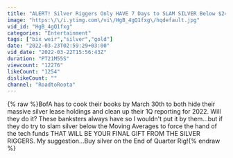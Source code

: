```yaml
---
title: "ALERT! Silver Riggers Only HAVE 7 Days to SLAM SILVER Below $24! BUY THE RIG IF THEY TRY! (Bix Weir)"
image: "https:\/\/i.ytimg.com\/vi\/HgB_4gQ1fxg\/hqdefault.jpg"
vid_id: "HgB_4gQ1fxg"
categories: "Entertainment"
tags: ["bix weir","silver","gold"]
date: "2022-03-23T02:59:29+03:00"
vid_date: "2022-03-22T15:56:43Z"
duration: "PT21M55S"
viewcount: "12276"
likeCount: "1254"
dislikeCount: ""
channel: "RoadtoRoota"
---
```

{% raw %}BofA has to cook their books by March 30th to both hide their massive silver lease holdings and clean up their 1Q reporting for 2022. Will they do it? These banksters always have so I wouldn't put it by them...but if they do try to slam silver below the Moving Averages to force the hand of the tech funds THAT WILL BE YOUR FINAL GIFT FROM THE SILVER RIGGERS.  My suggestion...Buy silver on the End of Quarter Rig!{% endraw %}
